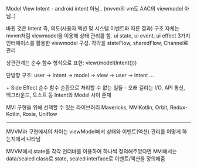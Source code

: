 Model
View
Intent - android intent 아님.. (mvvm의 vm도 AAC의 viewmodel 아님..)

바뀐 것은 Intent 즉, 의도(사용자 액션 및 시스템 이벤트와 따른 결과)
구조 자체는 mvvm처럼 viewmodel을 이용해 상태 관리를 함.
ui state, ui event, ui effect 3가지 인터페이스를 활용한 viewmodel 구성.
각각을 stateFlow, sharedFlow, Channel로 관리

상관관계는 순수 함수 형식으로 표현: view(model(Intent()))

단방향 구조: user -> Intent -> model -> view -> user -> intent ...

\+ Side Effect
순수 함수 순환으로 처리할 수 없는 일들 - 오래 걸리는 I/O, API 통신, 백그라운드, 토스트 등
Intent와 Model 사이 존재

MVI 구현을 위해 선택할 수 있는 라이브러리
Mavericks, MVIKotlin, Orbit, Redux-Kotlin, Roxie, Uniflow

- - -
MVVM과 구현에서의 차이는 viewModel에서 상태와 이벤트(액션) 관리를 어떻게 하는지에서 나타남

MVVM에서 state를 각각 언더바를 이용하여 하나씩 정의해주었다면
MVI에서는 data/sealed class로 state, sealed interface로 이벤트/액션을 정의해줌

